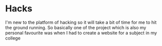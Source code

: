 # Hacks
I'm new to the platform of hacking so it will take a  bit of time for me to hit the ground running.
So basically one of the project which is also my personal favourite was when I had to create a website for a subject in my college
